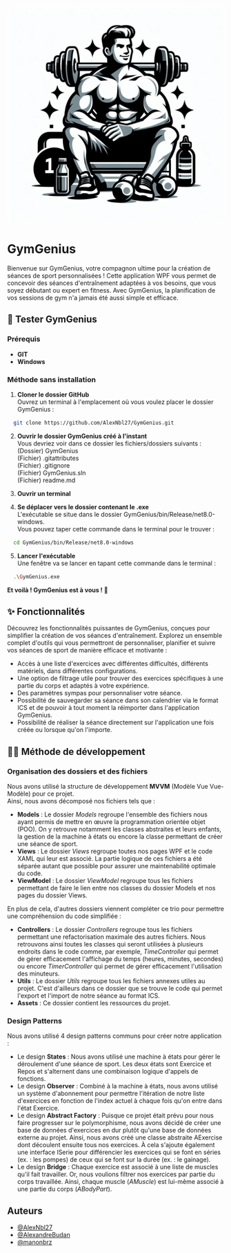 ![Logo](GymGenius/Assets/Logo.jpg)

# GymGenius
Bienvenue sur GymGenius, votre compagnon ultime pour la création de séances de sport personnalisées ! Cette application WPF vous permet de concevoir des séances d'entraînement adaptées à vos besoins, que vous soyez débutant ou expert en fitness. Avec GymGenius, la planification de vos sessions de gym n'a jamais été aussi simple et efficace.

## 🎯 Tester GymGenius
### Prérequis
- **GIT**
- **Windows**
### Méthode sans installation
1. **Cloner le dossier GitHub**
<br>Ouvrez un terminal à l'emplacement où vous voulez placer le dossier GymGenius :
```bash
  git clone https://github.com/AlexNbl27/GymGenius.git
```

2. **Ouvrir le dossier GymGenius créé à l'instant**
<br>Vous devriez voir dans ce dossier les fichiers/dossiers suivants :
<br>(Dossier) GymGenius
<br>(Fichier) .gitattributes
<br>(Fichier) .gitignore
<br>(Fichier) GymGenius.sln
<br>(Fichier) readme.md

3. **Ouvrir un terminal**

4. **Se déplacer vers le dossier contenant le .exe**
<br>L'exécutable se situe dans le dossier GymGenius/bin/Release/net8.0-windows.
<br> Vous pouvez taper cette commande dans le terminal pour le trouver :
```bash
  cd GymGenius/bin/Release/net8.0-windows
```
5. **Lancer l'exécutable**
<br>Une fenêtre va se lancer en tapant cette commande dans le terminal :
```bash
  .\GymGenius.exe
```
**Et voilà ! GymGenius est à vous ! 🥳**

## ✨ Fonctionnalités
Découvrez les fonctionnalités puissantes de GymGenius, conçues pour simplifier la création de vos séances d'entraînement. Explorez un ensemble complet d'outils qui vous permettront de personnaliser, planifier et suivre vos séances de sport de manière efficace et motivante :

- Accès à une liste d'exercices avec différentes difficultés, différents matériels, dans différentes configurations.
- Une option de filtrage utile pour trouver des exercices spécifiques à une partie du corps et adaptés à votre expérience.
- Des paramètres sympas pour personnaliser votre séance.
- Possibilité de sauvegarder sa séance dans son calendrier via le format ICS et de pouvoir à tout moment la réimporter dans l'application GymGenius.
- Possibilité de réaliser la séance directement sur l'application une fois créée ou lorsque qu'on l'importe.

## 👨‍💻 Méthode de développement
### Organisation des dossiers et des fichiers
Nous avons utilisé la structure de développement **MVVM** (Modèle Vue Vue-Modèle) pour ce projet. 
<br> Ainsi, nous avons décomposé nos fichiers tels que :
- **Models** : Le dossier *Models* regroupe l'ensemble des fichiers nous ayant permis de mettre en œuvre la programmation orientée objet (POO). On y retrouve notamment les classes abstraites et leurs enfants, la gestion de la machine à états ou encore la classe permettant de créer une séance de sport.
- **Views** : Le dossier *Views* regroupe toutes nos pages WPF et le code XAML qui leur est associé. La partie logique de ces fichiers a été séparée autant que possible pour assurer une maintenabilité optimale du code.
- **ViewModel** : Le dossier *ViewModel* regroupe tous les fichiers permettant de faire le lien entre nos classes du dossier Models et nos pages du dossier Views.

En plus de cela, d'autres dossiers viennent compléter ce trio pour permettre une compréhension du code simplifiée :
- **Controllers** : Le dossier *Controllers* regroupe tous les fichiers permettant une refactorisation maximale des autres fichiers. Nous retrouvons ainsi toutes les classes qui seront utilisées à plusieurs endroits dans le code comme, par exemple, *TimeController* qui permet de gérer efficacement l'affichage du temps (heures, minutes, secondes) ou encore *TimerController* qui permet de gérer efficacement l'utilisation des minuteurs.
- **Utils** : Le dossier *Utils* regroupe tous les fichiers annexes utiles au projet. C'est d'ailleurs dans ce dossier que se trouve le code qui permet l'export et l'import de notre séance au format ICS.
- **Assets** : Ce dossier contient les ressources du projet.

### Design Patterns
Nous avons utilisé 4 design patterns communs pour créer notre application :
- Le design **States** : Nous avons utilisé une machine à états pour gérer le déroulement d'une séance de sport. Les deux états sont Exercice et Repos et s'alternent dans une combinaison logique d'appels de fonctions.
- Le design **Observer** : Combiné à la machine à états, nous avons utilisé un système d'abonnement pour permettre l'itération de notre liste d'exercices en fonction de l'index actuel à chaque fois qu'on entre dans l'état Exercice.
- Le design **Abstract Factory** : Puisque ce projet était prévu pour nous faire progresser sur le polymorphisme, nous avons décidé de créer une base de données d'exercices en dur plutôt qu'une base de données externe au projet. Ainsi, nous avons créé une classe abstraite AExercise dont découlent ensuite tous nos exercices. À cela s'ajoute également une interface ISerie pour différencier les exercices qui se font en séries (ex. : les pompes) de ceux qui se font sur la durée (ex. : le gainage).
- Le design **Bridge** : Chaque exercice est associé à une liste de muscles qu'il fait travailler. Or, nous voulions filtrer nos exercices par partie du corps travaillée. Ainsi, chaque muscle (*AMuscle*) est lui-même associé à une partie du corps (*ABodyPart*).

## Auteurs

- [@AlexNbl27](https://github.com/AlexNbl27)
- [@AlexandreBudan](https://github.com/AlexandreBudan)
- [@manonbrz](https://github.com/manonbrz)
